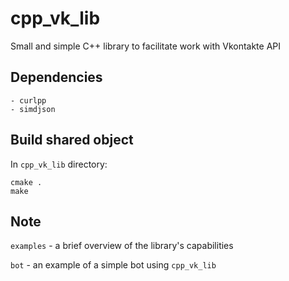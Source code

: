 # cpp_vk_lib
Small and simple C++ library to facilitate work with Vkontakte API

## Dependencies
	- curlpp
	- simdjson

## Build shared object

In `cpp_vk_lib` directory:
```
cmake .
make
```

## Note
`examples` - a brief overview of the library's capabilities

`bot` - an example of a simple bot using `cpp_vk_lib`
